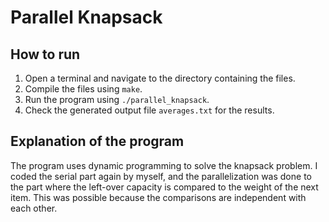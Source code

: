 # Parallel Knapsack

## How to run
1. Open a terminal and navigate to the directory containing the files.
2. Compile the files using `make`.
3. Run the program using `./parallel_knapsack`.
4. Check the generated output file `averages.txt` for the results.

## Explanation of the program
The program uses dynamic programming to solve the knapsack problem. I coded the serial part again by myself, and the parallelization was done to the part where the left-over capacity is compared to the weight of the next item. This was possible because the comparisons are independent with each other.